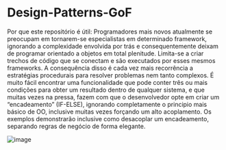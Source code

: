 # Design-Patterns-GoF
Por que este repositório é útil:
Programadores mais novos atualmente se preocupam em tornarem-se especialistas em determinado framework, ignorando a complexidade envolvida por trás e consequentemente deixam de programar orientado a objetos em total plenitude. Limita-se a criar trechos de código que se conectam e são executados por esses mesmos frameworks. A consequência disso é cada vez mais recorrência a estratégias procedurais para resolver problemas nem tanto complexos.
É muito fácil encontrar uma funcionalidade que pode conter três ou mais condições para obter um resultado dentro de qualquer sistema, e que muitas vezes na pressa, fazem com que o desenvolvedor opte em criar um “encadeamento” (IF-ELSE), ignorando completamente o principio mais básico de OO, inclusive muitas vezes forçando um alto acoplamento. Os exemplos demonstrarão inclusive como desacoplar um encadeamento, separando regras de negócio de forma elegante.

![image](https://user-images.githubusercontent.com/16909882/162100041-d11e685d-c772-449f-a8b8-cb6f3018de2f.png)
